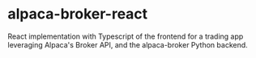 # alpaca-broker-react
React implementation with Typescript of the frontend for a trading app leveraging Alpaca's Broker API, and the alpaca-broker Python backend.

